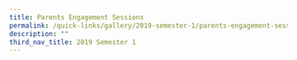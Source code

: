 ```yaml
---
title: Parents Engagement Sessions
permalink: /quick-links/gallery/2019-semester-1/parents-engagement-sessions
description: ""
third_nav_title: 2019 Semester 1
---
```

